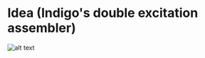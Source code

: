 # Idea (Indigo's double excitation assembler)
![alt text](http://135.181.87.229/w/images/6/65/Idea_logo.png)
